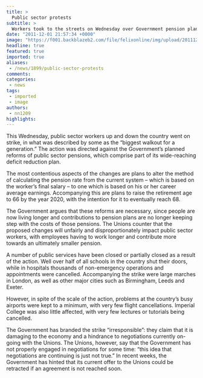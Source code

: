 ```yaml
---
title: >
  Public sector protests
subtitle: >
  Workers took to the streets on Wednesday over Government pension plans
date: "2011-12-01 21:57:34 +0000"
image: "https://f001.backblazeb2.com/file/felixonline/img/upload/201112012157-felix-ferix.jpg"
headline: true
featured: true
imported: true
aliases:
 - /news/1899/public-sector-protests
comments:
categories:
 - news
tags:
 - imported
 - image
authors:
 - nn1209
highlights:
---
```


This Wednesday, public sector workers up and down the country went on strike, in what was described by some as the “biggest walkout for a generation.” The action was directed against the Government’s planned reforms of public sector pensions, which comprise part of its wide-reaching deficit reduction plan.

The most contentious aspects of the changes are plans to alter the method of calculating the pension rate from the current system – which is based on the worker’s final salary – to one which is based on his or her career average earnings. Accompanying this are plans to raise the retirement age to 66 by the year 2020, with the intention for it to eventually reach 68.

The Government argues that these reforms are necessary, since people are now living longer and contributions to pension plans are no longer keeping step with the costs of those pensions. The Unions counter that the proposed changes will unfairly and disproportionately impact public sector workers, with employees having to work longer and contribute more towards an ultimately smaller pension.

A number of public services have been closed or partially closed as a result of the action. Well over half of all schools in the country shut their doors, while in hospitals thousands of non-emergency operations and appointments were cancelled. Accompanying the strike were large marches in London, as well as other major cities such as Birmingham, Leeds and Exeter.

However, in spite of the scale of the action, problems at the country’s busy airports were kept to a minimum, with very few flight cancellations. Imperial College was also little affected, with very few lectures or tutorials being cancelled.

The Government has branded the strike “irresponsible”: they claim that it is damaging to the economy and a hindrance to negotiations currently on-going with the Unions. The Unions, however, say that the Government has not properly engaged in negotiations for some time: “this idea that negotiations are continuing is just not true.” In recent weeks, the Government has hinted that its current offer to the Unions could be retracted if an agreement is not reached soon.
